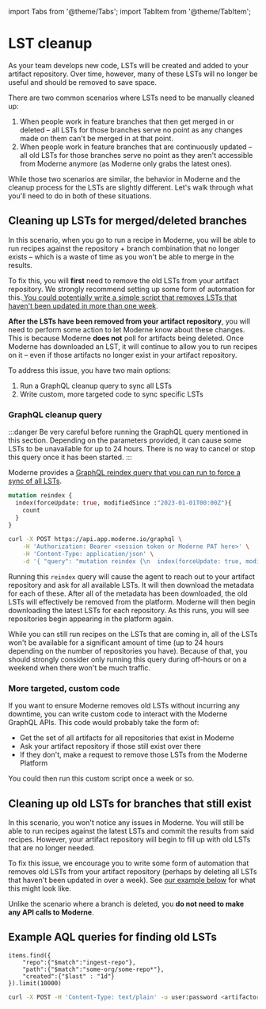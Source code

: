 import Tabs from '@theme/Tabs';
import TabItem from '@theme/TabItem';

# LST cleanup

As your team develops new code, LSTs will be created and added to your artifact repository. Over time, however, many of these LSTs will no longer be useful and should be removed to save space.

There are two common scenarios where LSTs need to be manually cleaned up:

1. When people work in feature branches that then get merged in or deleted – all LSTs for those branches serve no point as any changes made on them can't be merged in at that point.
2. When people work in feature branches that are continuously updated – all old LSTs for those branches serve no point as they aren't accessible from Moderne anymore (as Moderne only grabs the latest ones).

While those two scenarios are similar, the behavior in Moderne and the cleanup process for the LSTs are slightly different. Let's walk through what you'll need to do in both of these situations.

## Cleaning up LSTs for merged/deleted branches

In this scenario, when you go to run a recipe in Moderne, you will be able to run recipes against the repository + branch combination that no longer exists – which is a waste of time as you won't be able to merge in the results.

To fix this, you will **first** need to remove the old LSTs from your artifact repository. We strongly recommend setting up some form of automation for this.[ You could potentially write a simple script that removes LSTs that haven't been updated in more than one week](#example-aql-queries-for-finding-old-lsts).

**After the LSTs have been removed from your artifact repository**, you will need to perform some action to let Moderne know about these changes. This is because Moderne **does not** poll for artifacts being deleted. Once Moderne has downloaded an LST, it will continue to allow you to run recipes on it – even if those artifacts no longer exist in your artifact repository.

To address this issue, you have two main options:

1. Run a GraphQL cleanup query to sync all LSTs
2. Write custom, more targeted code to sync specific LSTs

### GraphQL cleanup query

:::danger
Be very careful before running the GraphQL query mentioned in this section. Depending on the parameters provided, it can cause some LSTs to be unavailable for up to 24 hours. There is no way to cancel or stop this query once it has been started.
:::

Moderne provides a [GraphQL reindex query that you can run to force a sync of all LSTs](https://app.moderne.io/graphql?url=https%253A%252F%252Fapi.app.moderne.io%252Fgraphql\&query=bXV0YXRpb24gcmVpbmRleCB7CiAgaW5kZXgoZm9yY2VVcGRhdGU6IHRydWUsIG1vZGlmaWVkU2luY2UgOiIyMDIzLTAxLTAxVDAwOjAwWiIpewogICAgY291bnQKICB9Cn0%3D).

<Tabs>
<TabItem value="reindex-mutation" label="Reindex mutation">

```graphql
mutation reindex {
  index(forceUpdate: true, modifiedSince :"2023-01-01T00:00Z"){
    count
  }
}
```
</TabItem>

<TabItem value="curl" label="cURL">


```bash
curl -X POST https://api.app.moderne.io/graphql \
    -H 'Authorization: Bearer <session token or Moderne PAT here>' \
    -H 'Content-Type: application/json' \
    -d '{ "query": "mutation reindex {\n  index(forceUpdate: true, modifiedSince :\"2023-01-01T00:00Z\"){\n    count\n  }\n}" }'
```

</TabItem>
</Tabs>

Running this `reindex` query will cause the agent to reach out to your artifact repository and ask for all available LSTs. It will then download the metadata for each of these. After all of the metadata has been downloaded, the old LSTs will effectively be removed from the platform. Moderne will then begin downloading the latest LSTs for each repository. As this runs, you will see repositories begin appearing in the platform again.

While you can still run recipes on the LSTs that are coming in, all of the LSTs won't be available for a significant amount of time (up to 24 hours depending on the number of repositories you have). Because of that, you should strongly consider only running this query during off-hours or on a weekend when there won't be much traffic.

### More targeted, custom code

If you want to ensure Moderne removes old LSTs without incurring any downtime, you can write custom code to interact with the Moderne GraphQL APIs. This code would probably take the form of:

* Get the set of all artifacts for all repositories that exist in Moderne
* Ask your artifact repository if those still exist over there
* If they don't, make a request to remove those LSTs from the Moderne Platform

You could then run this custom script once a week or so.

## Cleaning up old LSTs for branches that still exist

In this scenario, you won't notice any issues in Moderne. You will still be able to run recipes against the latest LSTs and commit the results from said recipes. However, your artifact repository will begin to fill up with old LSTs that are no longer needed.

To fix this issue, we encourage you to write some form of automation that removes old LSTs from your artifact repository (perhaps by deleting all LSTs that haven't been updated in over a week). See [our example below](#example-aql-queries-for-finding-old-lsts) for what this might look like.

Unlike the scenario where a branch is deleted, you **do not need to make any API calls to Moderne**.

## Example AQL queries for finding old LSTs

```aql
items.find({
    "repo":{"$match":"ingest-repo"},
    "path":{"$match":"some-org/some-repo*"},
    "created":{"$last" : "1d"}
}).limit(10000)
```


```bash
curl -X POST -H 'Content-Type: text/plain' -u user:password <artifactory url>/api/search/aql -d 'items.find({"repo":{"$match":"ingest-repo"},"modified":{"$gt":"2023-06-16T18:00:00.000000-04:00"}  ,"modified":{"$gt":"2024-04-17T16:48:50.00860443Z"}}).include("name","repo","path","modified").limit(100)'
```

